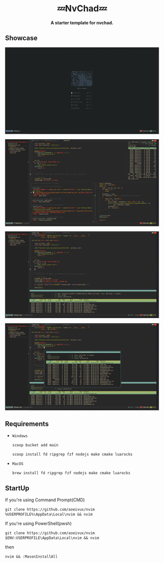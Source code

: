 <h1 align="center">💤NvChad💤</h1>
<h4 align="center">A starter template for nvchad.</h4>

## Showcase
![](./assets/home.png)

![](./assets/Context.png)

![](./assets/term.png)

![](./assets/float-term.png)


## Requirements
- `Windows`

  ```shell
  scoop bucket add main
  ```

  ```shell
  scoop install fd ripgrep fzf nodejs make cmake luarocks
  ```

- `MacOS`

  ```shell
  brew install fd ripgrep fzf nodejs make cmake luarocks
  ```


## StartUp
If you're using Command Prompt(CMD)
```shell
git clone https://github.com/aoeivux/nvim %USERPROFILE%\AppData\Local\nvim && nvim
```

If you're using PowerShell(pwsh)
```shell
git clone https://github.com/aoeivux/nvim $ENV:USERPROFILE\AppData\Local\nvim && nvim
```
then
```shell
nvim && :MasonInstallAll
```
